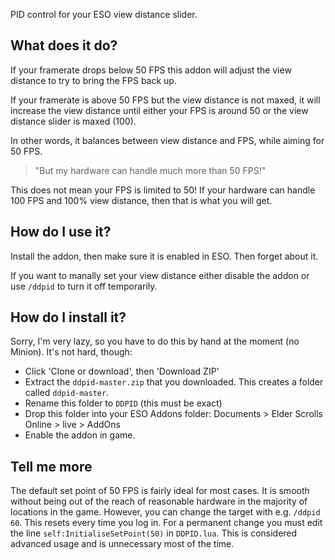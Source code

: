 PID control for your ESO view distance slider.

## What does it do? 

If your framerate drops below 50 FPS this addon will adjust the view distance to try to bring the FPS back up.

If your framerate is above 50 FPS but the view distance is not maxed, it will increase the view distance until either
your FPS is around 50 or the view distance slider is maxed (100).

In other words, it balances between view distance and FPS, while aiming for 50 FPS.

> "But my hardware can handle much more than 50 FPS!"

This does not mean your FPS is limited to 50! If your hardware can handle 100 FPS and 100% view distance, then that is
what you will get.

## How do I use it?

Install the addon, then make sure it is enabled in ESO. Then forget about it.

If you want to manally set your view distance either disable the addon or use `/ddpid` to turn it off temporarily.

## How do I install it?

Sorry, I'm very lazy, so you have to do this by hand at the moment (no Minion). It's not hard, though:

* Click 'Clone or download', then 'Download ZIP'
* Extract the `ddpid-master.zip` that you downloaded. This creates a folder called `ddpid-master`.
* Rename this folder to `DDPID` (this must be exact)
* Drop this folder into your ESO Addons folder: Documents > Elder Scrolls Online > live > AddOns
* Enable the addon in game.

## Tell me more 

The default set point of 50 FPS is fairly ideal for most cases. It is smooth without being out of the reach of 
reasonable hardware in the majority of locations in the game. However, you can change the target with e.g. `/ddpid 60`.
This resets every time you log in. For a permanent change you must edit the line `self:InitialiseSetPoint(50)` in 
`DDPID.lua`. This is considered advanced usage and is unnecessary most of the time.
